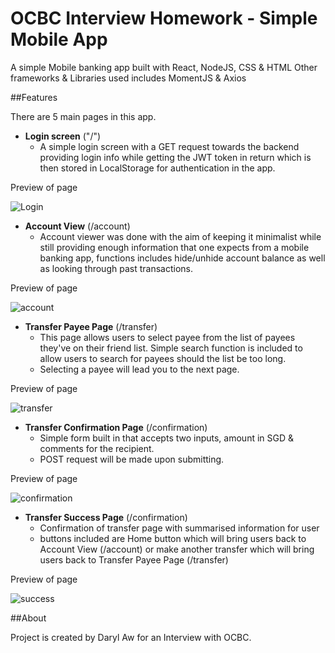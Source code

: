 # OCBC Interview Homework - Simple Mobile App

A simple Mobile banking app built with React, NodeJS, CSS & HTML
Other frameworks & Libraries used includes MomentJS & Axios

##Features

There are 5 main pages in this app.

- **Login screen** ("/")
  - A simple login screen with a GET request towards the backend providing login info while getting the JWT token in return which is then stored in LocalStorage for authentication in the app.

Preview of page


![Login](/ocbc/ReadMeImages/OCBClogin.gif)

- **Account View** (/account)
  - Account viewer was done with the aim of keeping it minimalist while still providing enough information that one expects from a mobile banking app, functions includes hide/unhide account balance as well as looking through past transactions.

Preview of page


![account](/ocbc/ReadMeImages/OCBCaccountbalance.gif)

- **Transfer Payee Page** (/transfer)
  - This page allows users to select payee from the list of payees they've on their friend list. Simple search function is included to allow users to search for payees should the list be too long.
  - Selecting a payee will lead you to the next page.

Preview of page

![transfer](/ocbc/ReadMeImages/OCBCpayee.gif)

- **Transfer Confirmation Page** (/confirmation)
  - Simple form built in that accepts two inputs, amount in SGD & comments for the recipient.
  - POST request will be made upon submitting.
 
Preview of page

![confirmation](/ocbc/ReadMeImages/OCBCsuccess.gif)

- **Transfer Success Page** (/confirmation)
  - Confirmation of transfer page with summarised information for user
  - buttons included are Home button which will bring users back to Account View (/account) or make another transfer which will bring users back to Transfer Payee Page (/transfer)
 
Preview of page

![success](/ocbc/ReadMeImages/OCBCsummary.gif)

##About

Project is created by Daryl Aw for an Interview with OCBC.




